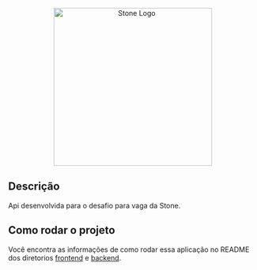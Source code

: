 <p align="center">
  <img src="https://upload.wikimedia.org/wikipedia/commons/thumb/c/c9/Stone_pagamentos.png/1200px-Stone_pagamentos.png" width="320" alt="Stone Logo" />
</p>

## Descrição

Api desenvolvida para o desafio para vaga da Stone.

## Como rodar o projeto

Você encontra as informações de como rodar essa aplicação no README dos diretorios [frontend](/frontend) e [backend](/backend).